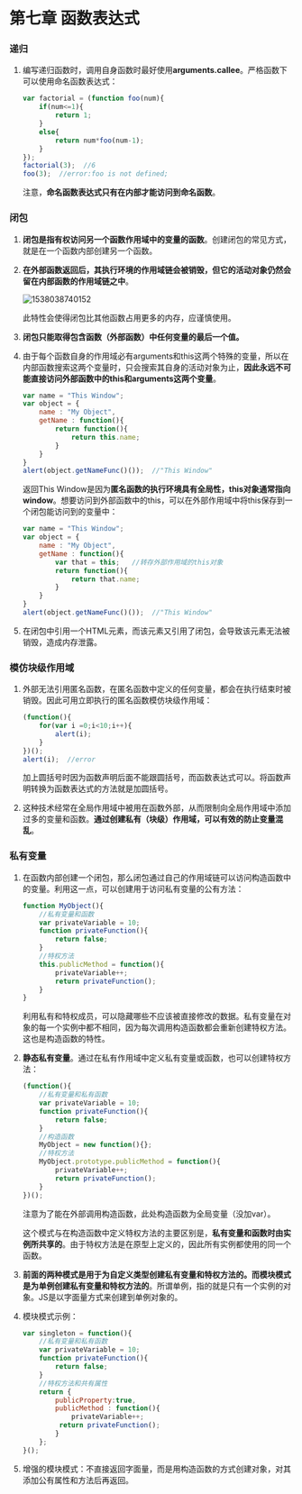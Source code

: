 # 第七章 函数表达式

### 递归

1. 编写递归函数时，调用自身函数时最好使用**arguments.callee**。严格函数下可以使用命名函数表达式：

   ```javascript
   var factorial = (function foo(num){
       if(num<=1){
           return 1;
       }
       else{
           return num*foo(num-1);
       }
   });
   factorial(3);  //6
   foo(3);  //error:foo is not defined;
   ```

   注意，**命名函数表达式只有在内部才能访问到命名函数**。



### 闭包

1. **闭包是指有权访问另一个函数作用域中的变量的函数**。创建闭包的常见方式，就是在一个函数内部创建另一个函数。

2. **在外部函数返回后，其执行环境的作用域链会被销毁，但它的活动对象仍然会留在内部函数的作用域链之中**。

   ![1538038740152](C:\Users\hama\AppData\Local\Temp\1538038740152.png)

   此特性会使得闭包比其他函数占用更多的内存，应谨慎使用。

3. **闭包只能取得包含函数（外部函数）中任何变量的最后一个值。**

4. 由于每个函数自身的作用域必有arguments和this这两个特殊的变量，所以在内部函数搜索这两个变量时，只会搜索其自身的活动对象为止，**因此永远不可能直接访问外部函数中的this和arguments这两个变量**。

   ```javascript
   var name = "This Window";
   var object = {
       name : "My Object",
       getName : function(){
           return function(){
               return this.name;
           }
       }
   }
   alert(object.getNameFunc()());  //"This Window"
   ```

   返回This Window是因为**匿名函数的执行环境具有全局性，this对象通常指向window**。想要访问到外部函数中的this，可以在外部作用域中将this保存到一个闭包能访问到的变量中：

   ```javascript
   var name = "This Window";
   var object = {
       name : "My Object",
       getName : function(){
           var that = this;   //转存外部作用域的this对象
           return function(){
               return that.name;
           }
       }
   }
   alert(object.getNameFunc()());  //"This Window"
   ```

5. 在闭包中引用一个HTML元素，而该元素又引用了闭包，会导致该元素无法被销毁，造成内存泄露。



### 模仿块级作用域

1. 外部无法引用匿名函数，在匿名函数中定义的任何变量，都会在执行结束时被销毁。因此可用立即执行的匿名函数模仿块级作用域：

   ```javascript
   (function(){
       for(var i =0;i<10;i++){
           alert(i);
       }
   })();
   alert(i);  //error
   ```

   加上圆括号时因为函数声明后面不能跟圆括号，而函数表达式可以。将函数声明转换为函数表达式的方法就是加圆括号。

2. 这种技术经常在全局作用域中被用在函数外部，从而限制向全局作用域中添加过多的变量和函数。**通过创建私有（块级）作用域，可以有效的防止变量混乱**。



### 私有变量

1. 在函数内部创建一个闭包，那么闭包通过自己的作用域链可以访问构造函数中的变量。利用这一点，可以创建用于访问私有变量的公有方法：

   ```javascript
   function MyObject(){
       //私有变量和函数
       var privateVariable = 10;
       function privateFunction(){
           return false;
       }
       //特权方法
       this.publicMethod = function(){
           privateVariable++;
           return privateFunction();
       }
   }
   ```

   利用私有和特权成员，可以隐藏哪些不应该被直接修改的数据。私有变量在对象的每一个实例中都不相同，因为每次调用构造函数都会重新创建特权方法。这也是构造函数的特性。

2. **静态私有变量**。通过在私有作用域中定义私有变量或函数，也可以创建特权方法：

   ```javascript
   (function(){
       //私有变量和私有函数
       var privateVariable = 10;
       function privateFunction(){
           return false;
       }
       //构造函数
       MyObject = new function(){};
       //特权方法
       MyObject.prototype.publicMethod = function(){
           privateVariable++;
           return privateFunction();
       }
   })();
   ```

   注意为了能在外部调用构造函数，此处构造函数为全局变量（没加var）。

   这个模式与在构造函数中定义特权方法的主要区别是，**私有变量和函数时由实例所共享的**。由于特权方法是在原型上定义的，因此所有实例都使用的同一个函数。

3. **前面的两种模式是用于为自定义类型创建私有变量和特权方法的。而模块模式是为单例创建私有变量和特权方法的**。所谓单例，指的就是只有一个实例的对象。JS是以字面量方式来创建到单例对象的。

4. 模块模式示例：

   ```javascript
   var singleton = function(){
       //私有变量和私有函数
       var privateVariable = 10;
       function privateFunction(){
           return false;
       }
       //特权方法和共有属性
       return {
           publicProperty:true,
           publicMethod : function(){
               privateVariable++;
           	return privateFunction();
           }
       };
   }();
   ```

5. 增强的模块模式：不直接返回字面量，而是用构造函数的方式创建对象，对其添加公有属性和方法后再返回。














